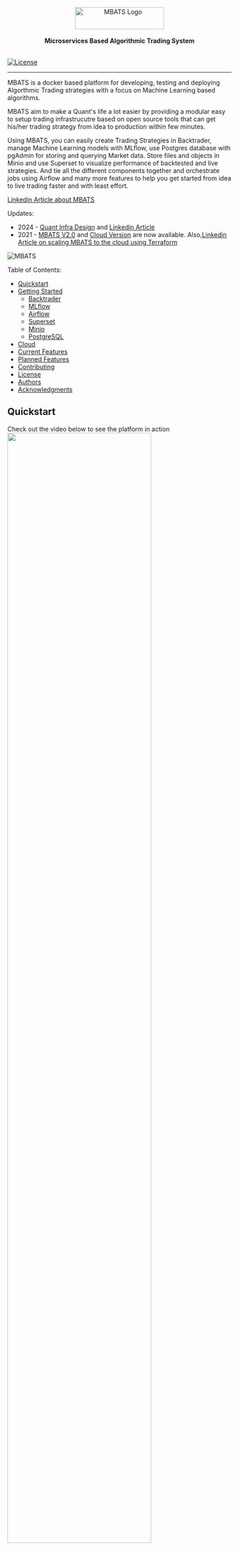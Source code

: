 <p align="center">
    <a target="_blank"><img width="200" height="50" src="public/images/logo_0.PNG" alt="MBATS Logo"></a>
    <br />
    <br />
    <b>Microservices Based Algorithmic Trading System</b>
    <br />
    <br />
</p>

[![License](https://img.shields.io/badge/License-BSD%203--Clause-blue.svg)](https://opensource.org/licenses/BSD-3-Clause)

---

MBATS is a docker based platform for developing, testing and deploying Algorthmic Trading strategies with a focus on Machine Learning based algorithms.

MBATS aim to make a Quant's life a lot easier by providing a modular easy to setup trading infrastrucutre based on open source tools that can get his/her trading strategy from idea to production within few minutes.

Using MBATS, you can easily create Trading Strategies in Backtrader, manage Machine Learning models with MLflow, use Postgres database with pgAdmin for storing and querying Market data. Store files and objects in Minio and use Superset to visualize performance of backtested and live strategies. And tie all the different components together and orchestrate jobs using Airflow and many more features to help you get started from idea to live trading faster and with least effort.

[Linkedin Article about MBATS](https://www.linkedin.com/pulse/microservices-based-algorithmic-trading-system-saeed-rahman/?trackingId=dsWm4zZBRIe3%2FznJMBaBHQ%3D%3D)

Updates:
- 2024 - [Quant Infra Design](https://github.com/saeed349/quant_infra/wiki) and [Linkedin Article](https://www.linkedin.com/pulse/quant-platform-cash-equities-saeed-rahman-txw3c/)
- 2021 - [MBATS V2.0](https://github.com/saeed349/Microservices-Based-Algorithmic-Trading-System-V-2.0) and [Cloud Version](https://github.com/saeed349/Quant-Trading-Cloud-Infrastructure) are now available.
Also,[Linkedin Article on scaling MBATS to the cloud using Terraform](https://www.linkedin.com/post/edit/6619730514188267520/) <br>



![MBATS](public/images/components.png)

Table of Contents:

- [Quickstart](#Quickstart)
- [Getting Started](#getting-started)
  - [Backtrader](#Backtrader)
  - [MLflow](#MLflow)
  - [Airflow](#Apache-Airflow)
  - [Superset](#Apache-Superset)
  - [Minio](#Minio)
  - [PostgreSQL](#Postgres)
- [Cloud](#Cloud)
- [Current Features](#Current-Features)
- [Planned Features](#Planned-Features)
- [Contributing](#Contributing)
- [License](#License)
- [Authors](#Authors)
- [Acknowledgments](#Acknowledgments)
      
## Quickstart
Check out the video below to see the platform in action  
[<img src="https://img.youtube.com/vi/hLSGgW4-WC8/hqdefault.jpg" width="80%">](https://youtu.be/hLSGgW4-WC8)


MBATS is based on Docker containers. Running your Infrastructure is as easy as running one command from your terminal. You can either run MBATS on your local machine or on the cloud using docker-compose. The easiest way to setup MBATS is by running the docker-compose file. Before running the installation command make sure you have [Docker](https://www.docker.com/products/docker-desktop) installed on your machine. 


1. Downlod/Clone the Github Repository (Make sure your Docker Machine has access to the location):  
  ```git clone https://github.com/saeed349/Microservices-Based-Algorithmic-Trading-System.git```
2. Update the 'WD' variable in .env file to the location of the Cloned directory.
3. Run docker compose:  
 ```docker-compose up -d --build```  
First run would take some time as all the Docker base images need to be downloaded.  
Once its is running, you can access the following components from the webaddress
    * Jupyter Notebook:http://localhost:8888
    * Airflow: http://localhost:8080
    * MLflow: http://localhost:5500
    * PgAdmin: http://localhost:1234
    * Superset: http://localhost:8088
    * Minio: http://localhost:9000

4. Run the script to setup up the database schema   
```.\starter_script.bat```
5. All the infrastructure and business logic is in *Storage* folder and the necessary components are shared across containers.  
    - [Trading Strategies](./Storage/q_pack/q_strategies)
    - [Analyzers](./Storage/q_pack/q_analyzers)
    - [Datafeed Connectors](./Storage/q_pack/q_datafeeds)
    - [Airflow DAGS](./Storage/airflow/dags)
    - [Supporting files for Airflow](./Storage/minio/storage/airflow-files)
    - [Minio Storage](./Storage/minio)
    - [DB Schema builder code](./Storage/q_pack/db_pack)
    - [Machine Learning input files](./Storage/minio/storage/model-support-files)(./Storage/minio/storage/model-support-files)
    - [MLflow artifacts](./Storage/minio/storage/mlflow-models)
    
6. You can choose what Securities to download by listing it in [*interested_tickers.xlsx*](./Storage/minio/storage/airflow-files/)
The *daily* tab for listing the Securities for which EOD data is to be downloaded and *minute* tab for downloading at 1 minute interval. 
7. Turn on the [*fx_data_download*](./Storage/airflow/dags/dag_fx_data_download.py)  DAG in Airflow(http://localhost:8080) and this will download the Daily and Minute data for Securities you have set in the *interested_tickers.xlsx*
8. Go to Jupyter Notebook (http://localhost:8888) and use the Notebook [*Example.ipynb*](./Storage/notebooks/Example.ipynb) to run through the example strategy implementation where you can 
    - Run Backtrader trading strategies (Backtest or Live)
    - Preprocess the logs (Market Data and Indicator for each run) for preparing for Machine Learning model. 
    - Run Machine Learning models on the preprocessed data and track it to MLflow.
    - Serve the Machine Learning Artifcat(model) via MLflow
    - Bonus features of MLflow (Packaging and Serving via Rest API)
9. To check the Backtest or Live trading results go to Superset:http://localhost:8088
10. You can schedule Live trading strategies by using the [strategy.csv](./Storage/minio/storage/airflow-files) and the dynamic DAG [dag_strategy_dynamic](./Storage/airflow/dags/dag_strategy_dynamic.py) 



## Architecture

![MBATS Architecture](public/images/architecture.png)

MBATS is a collection of 9 docker containers acting synchronously to create an environment to develop and productionise trading strategies with ease. The main parts of MBATS are as follows.

### [Backtrader](https://www.backtrader.com/)
Backtrader is a python based opensource event-driven trading strategy backtester with support for live trading. The reason why I choose Backtrader over other opensource backtesters like  [Zipline](https://github.com/quantopian/zipline) and [QuantConnect](https://github.com/QuantConnect/Lean) is because of the good documentation and its community support.
Here's a list of submodules I have written for this project that are derived from Backtrader package. 
* [**Run**](./Storage/q_pack/q_run/run_BT.py) - Script that combines the strategy, analyzers and the datafeeds. 
* [**Strategy**](./Storage/q_pack/q_strategies/simple_strategy_2.py) - A simple Daily trading strategy that initiates bracket orders based on RSI and Stochastic Indicator.
* [**Logger Analyzer**](./Storage/q_pack/q_analyzers/bt_logger_analyzer.py) - Logs the price data and the indicator which is then used for training the Machine Learning model
* [**Strategy Performance Analyzer**](./Storage/q_pack/q_analyzers/bt_strat_perform_analyzer.py) - Measures  the performance of the strategy and save it in the database which is later consumed in BI tool (Superset).
* [**Round trip trade Performance Analyzer**](./Storage/q_pack/q_analyzers/bt_pos_perform_analyzer.py) - Measures difference performance metrics of round trip trades and save it in the database which is later consumed in BI tool (Superset).
* [**Transaction Analyzer**](./Storage/q_pack/q_analyzers/bt_pos_perform_analyzer.py) - Records the executed orders into the database. 
* [**Stategy ID Analyzer**](h./Storage/q_pack/q_analyzers/bt_pos_perform_analyzer.py) - Keep a record of the metadata of the backtest or live strategy ran.
* [**Oanda Broker Store**](https://github.com/ftomassetti/backtrader-oandav20) - Oanda Broker Integration for Backtrader live trading
* [**Postgress Data Feed**](./Storage/q_pack/q_datafeeds/bt_datafeed_postgres.py)

<p align="center"><img src="public/images/backtrader.png" width="700" height="500"/></p>


### [MLflow](https://MLflow.org/)

Anyone who has worked in the Datascience field would have heard about [Spark](https://spark.apache.org/), well the founders of Spark have brought a similar disruptive tool to revolutionize the Machine Learning landscape and that is MLflow. MLflow is an open source platform to manage the ML lifecycle, including experimentation, reproducibility and deployment. It currently offers four components:
* MLflow Tracking
* MLflow Projects
* MLflow Models
* MLflow Registry

There are a few other organizations that try to address this problem but what seperates MLflow from the likes of [Google-TFX](https://www.tensorflow.org/tfx), [Facebook-FBLearner Flow](https://engineering.fb.com/core-data/introducing-fblearner-flow-facebook-s-ai-backbone/) and [Uber-Michelangelo](https://eng.uber.com/michelangelo/) is that MLflow try to address the concerns of the crowd rather than a single organization and therefore they are universal and community driven to an extend that [AWS](https://aws.amazon.com/blogs/machine-learning/build-end-to-end-machine-learning-workflows-with-amazon-sagemaker-and-apache-airflow/) and [Azure](https://docs.microsoft.com/en-us/azure/machine-learning/how-to-use-MLflow) has provided integration for MLflow. 

In this project all the ML model can be tracked by the MLflow Tracker and the model artifacts are stored in Minio, the main reason for doing so is that later on I can swap Minio for a Cloud object store like S3. The ML models are then served using MLflow pyfunc. We also have the option to serve the model as Rest API using MLflow (code in sample jupyter notebook)
    
## [Apache Airflow](https://airflow.apache.org/)
Apache Airflow is an open-source workflow management platform, basically Chron on steroids and it has wide array of integration with popular platforms and data stores. 
In this this project we use airflow for scheduling two tasks mainly. One [DAG](./Storage/airflow/dags/dag_fx_data_download.py) for downloading daily and minute data into the Database controlled by an excel file and another [Dynamic DAG](./Storage/airflow/dags/dag_strategy_dynamic.py) for schedulling live strategies controlled by a csv file. 

## [Apache Superset](https://superset.apache.org/)
From the creators of Apache Airflow, Apache Superset is a Data Visualization tool initially designed by Airbnb and later open sourced for the community.
Superset is an interactive Data Exploration tool that will let you slice, dice and visualize data. Why pay for Tableau and PowerBi when you can use something that is opensource. We use Superset to visualize Backtesting and Live trading performance.  

Username:guest  
Password:guest 

The dashboards and user details are stored in Storage/superset/superset.db   
If you want to reset the credentials and create reset, just delete this sqlite [superset.db](./Storage/superset/) and create a new one with  
```touch superset.db```  
Then once the container is up and running execute  
```docker exec -it superset superset-init```

![Superset Dashboard](public/images/superset2.PNG)
## [Minio](https://min.io/)
MinIO is pioneering high performance object storage. With READ/WRITE speeds of 55 GB/s and 35 GB/s on standard hardware, object storage can operate as the primary storage tier for a diverse set of workloads. Amazon’s S3 API is the defacto standard in the object storage world and represents the most modern storage API in the market. MinIO adopted S3 compatibiity early on and was the first to extend it to support S3 Select. Because of this S3 Compatibility by using Minio we have an upper hand of moving this object store towards cloud (AWS S3, Google Cloud Storage, Azure Storage) with minimal change to the codebase.

## [PostgreSQL](https://www.postgresql.org/)
We have 2 Databases in our PosgresSQL server, 1 is the Security Master database that stores the Daily and Minute data for Forex Symbols in 2 seperate tables. 
Another Database is used for storing the position information and the performance metrics. 
The Databases can be managed through PgAdmin  
Username:guest  
Pass:guest

## Cloud
MEvery technology used in this project has a analogues managed service offered in the cloud. And the best part of scaling a microservices based architecture is that you can approach it in many ways to fits your need. Whether you want to move one functionality to the cloud or if you want to offload the workload of a component to the Cloud but keep all the critical parts on premise, the migration is quite easy when compared to a monolithic architecture. Moreover if the Cloud service is using the same technology then the migration is effortless. A simple example for this is GCP Cloud Composer which is built on top of Apache Airflow and Kubernetes which means that all the tasks/DAG's that we are using in this project can be used in Cloud Composer as well. In general I have found GCP has a better strategy and technology in place for building a hybrid Cloud infrastructure and for that reason here's an architecture if this project has to be transferred entirely into the GCP platform.
![MBATS Cloud Architecture](public/images/architecture-cloud.png)

## Current-Features
* Infrastructure as Code – less than 5 minutes from scratch to a fully functional trading infrastructure.
* Backtesting and Live trading Forex using Oanda Broker API (Can be easily be modified to accommodate IB for Equity).
* Machine Learning model development and deployment using MLflow.
* Multiple symbol strategy support.
* Multiple strategy support.
* Superset BI Dashboard for real-time monitoring of Live trading and backtesting performance results.
* Easily extensible to support any kind of structured data.
* Full code base in Python except for docker-compose setup.


## Planned-Features

* Support for Equity Database (Backtrader supports [Interactive Brokers out of the box](https://www.backtrader.com/docu/live/ib/ib/))
* Celery/Kubernetes cluster support for Airflow
* More performance and trade analytics dashboards on Superset 
* Dynamic DAG for model retraining.
* More Backtrader Examples involving -
    - Custom Indicators.
    - Alternative Data (Unstructured Data Pipeline)
    - [Reinforcement Learning](https://github.com/saeed349/Deep-Reinforcement-Learning-in-Trading).
* Use [MLflow Model Registry](https://www.MLflow.org/docs/latest/model-registry.html).
* Integrate [Alpaca API Store](https://alpaca.markets/)
* Automatic Model Selection for Strategies based on ML performance metrics.

## Built With
This project has been devloped and tested on 2 Docker environments
* [WSL](https://docs.microsoft.com/en-us/windows/wsl/about)
* [Docker Toolbox](https://docs.docker.com/toolbox/toolbox_install_windows/). 
* IDE - Visual Studio Code: Main reason being the [Container Debugger Feature](https://code.visualstudio.com/docs/remote/containers#_debugging-in-a-container) 


## Contributing

All code contributions must go through a pull request and approved by a core developer before being merged. This is to ensure proper review of all the code.

## License

This repository is available under the [BSD 3-Clause License](./LICENSE).

## Authors

* **Saeed Rahman** - [LinkedIn](https://www.linkedin.com/in/saeed-349/)


## Acknowledgments

* [Backtrader community](https://community.backtrader.com/)
* [Backtest-rookies](https://backtest-rookies.com/category/backtrader/)  
* [Backtrader Oanda V20 Store](https://github.com/ftomassetti/backtrader-oandav20)
* [Beyond Jupyter notebook - Udemy course](https://www.udemy.com/course/beyond-jupyter-notebooks/)
* [Quantstart](https://www.quantstart.com/)
